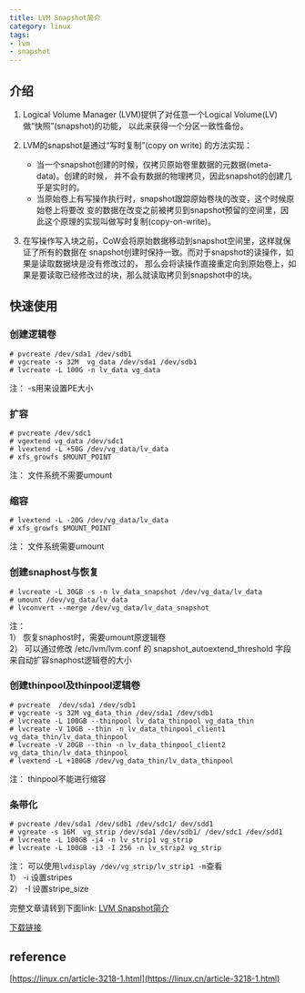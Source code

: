 ```yaml
---
title: LVM Snapshot简介
category: linux
tags:
- lvm
- snapshot
---
```


## 介绍

1. Logical Volume Manager (LVM)提供了对任意一个Logical Volume(LV)做“快照”(snapshot)的功能，
   以此来获得一个分区一致性备份。

2. LVM的snapshot是通过“写时复制”(copy on write) 的方法实现：
   *  当一个snapshot创建的时候，仅拷贝原始卷里数据的元数据(meta-data)。创建的时候，
      并不会有数据的物理拷贝，因此snapshot的创建几乎是实时的。
   *  当原始卷上有写操作执行时，snapshot跟踪原始卷块的改变，这个时候原始卷上将要改
      变的数据在改变之前被拷贝到snapshot预留的空间里，因此这个原理的实现叫做写时复制(copy-on-write)。

3. 在写操作写入块之前，CoW会将原始数据移动到snapshot空间里，这样就保证了所有的数据在
   snapshot创建时保持一致。而对于snapshot的读操作，如果是读取数据块是没有修改过的，
   那么会将读操作直接重定向到原始卷上，如果是要读取已经修改过的块，那么就读取拷贝到snapshot中的块。

<!--more-->

## 快速使用

### 创建逻辑卷
```
# pvcreate /dev/sda1 /dev/sdb1
# vgcreate -s 32M  vg_data /dev/sda1 /dev/sdb1
# lvcreate -L 100G -n lv_data vg_data
```
注： -s用来设置PE大小


### 扩容
```
# pvcreate /dev/sdc1
# vgextend vg_data /dev/sdc1
# lvextend -L +50G /dev/vg_data/lv_data
# xfs_growfs $MOUNT_POINT
```
注： 文件系统不需要umount


### 缩容
```
# lvextend -L -20G /dev/vg_data/lv_data
# xfs_growfs $MOUNT_POINT
```
注： 文件系统需要umount


### 创建snaphost与恢复
```
# lvcreate -L 30GB -s -n lv_data_snapshot /dev/vg_data/lv_data
# umount /dev/vg_data/lv_data
# lvconvert --merge /dev/vg_data/lv_data_snapshot
```
注：  
1） 恢复snaphost时，需要umount原逻辑卷  
2） 可以通过修改 /etc/lvm/lvm.conf 的 snapshot_autoextend_threshold 字段来自动扩容snaphost逻辑卷的大小


### 创建thinpool及thinpool逻辑卷
```
# pvcreate  /dev/sda1 /dev/sdb1
# vgcreate -s 32M vg_data_thin /dev/sda1 /dev/sdb1
# lvcreate -L 100GB --thinpool lv_data_thinpool vg_data_thin
# lvcreate -V 10GB --thin -n lv_data_thinpool_client1  vg_data_thin/lv_data_thinpool
# lvcreate -V 20GB --thin -n lv_data_thinpool_client2  vg_data_thin/lv_data_thinpool
# lvextend -L +100GB /dev/vg_data_thin/lv_data_thinpool
```
注： thinpool不能进行缩容


### 条带化
```
# pvcreate /dev/sda1 /dev/sdb1 /dev/sdc1/ dev/sdd1
# vgreate -s 16M  vg_strip /dev/sda1 /dev/sdb1/ /dev/sdc1 /dev/sdd1
# lvcreate -L 100GB -i4 -n lv_strip1 vg_strip
# lvcreate -L 100GB -i3 -I 256 -n lv_strip2 vg_strip
```
注： 可以使用`lvdisplay /dev/vg_strip/lv_strip1 -m`查看    
1） -i 设置stripes    
2） -I 设置stripe_size    


完整文章请转到下面link:
[LVM Snapshot简介](https://github.com/kulong0105/kulong0105.github.io/blob/master/documents/LVM_Snapshot%E7%AE%80%E4%BB%8B.pdf)

[下载链接](https://github.com/kulong0105/kulong0105.github.io/raw/master/documents/LVM_Snapshot%E7%AE%80%E4%BB%8B.pdf)


## reference
[https://linux.cn/article-3218-1.html](https://linux.cn/article-3218-1.html)
